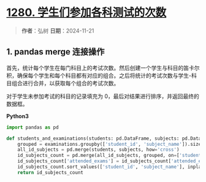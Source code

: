 # [1280. 学生们参加各科测试的次数](https://leetcode.cn/problems/students-and-examinations/description/)

> **作者**：弘树
> **日期**：2024-11-21

## 1. pandas merge 连接操作

首先，统计每个学生在每门科目上的考试次数。然后创建一个学生与科目的笛卡尔积，确保每个学生和每个科目都有对应的组合。之后将统计的考试次数与学生-科目组合进行合并，以获取每个组合的考试次数。

对于学生未参加考试的科目的记录填充为 0，最后对结果进行排序，并返回最终的数据框。

**Python3**

```python
import pandas as pd

def students_and_examinations(students: pd.DataFrame, subjects: pd.DataFrame, examinations: pd.DataFrame) -> pd.DataFrame:
    grouped = examinations.groupby(['student_id', 'subject_name']).size().reset_index(name='attended_exams')
    all_id_subjects = pd.merge(students, subjects, how='cross')
    id_subjects_count = pd.merge(all_id_subjects, grouped, on=['student_id', 'subject_name'], how='left')
    id_subjects_count['attended_exams'] = id_subjects_count['attended_exams'].fillna(0).astype(int)
    id_subjects_count.sort_values(['student_id', 'subject_name'], inplace=True)
    return id_subjects_count
```